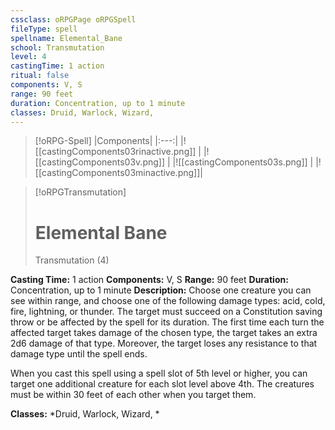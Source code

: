 ```yaml
---
cssclass: oRPGPage oRPGSpell
fileType: spell
spellname: Elemental_Bane
school: Transmutation
level: 4
castingTime: 1 action
ritual: false
components: V, S
range: 90 feet
duration: Concentration, up to 1 minute
classes: Druid, Warlock, Wizard,
---
```

> [!oRPG-Spell]
> |Components|
> |:---:|
> |![[castingComponents03rinactive.png]] |
> |![[castingComponents03v.png]] |
> |![[castingComponents03s.png]] |
> |![[castingComponents03minactive.png]]|

> [!oRPGTransmutation]
>#  Elemental Bane
> Transmutation  (4)

**Casting Time:** 1 action
**Components:** V, S
**Range:** 90 feet
**Duration:**  Concentration, up to 1 minute
**Description:**
Choose one creature you can see within range, and choose one of the following damage types: acid, cold, fire, lightning, or thunder. The target must succeed on a Constitution saving throw or be affected by the spell for its duration. The first time each turn the affected target takes damage of the chosen type, the target takes an extra 2d6 damage of that type. Moreover, the target loses any resistance to that damage type until the spell ends.

When you cast this spell using a spell slot of 5th level or higher, you can target one additional creature for each slot level above 4th. The creatures must be within 30 feet of each other when you target them.

**Classes:**  *Druid, Warlock, Wizard, *


